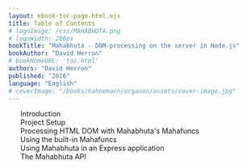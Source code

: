 ```yaml
---
layout: ebook-toc-page.html.ejs
title: Table of Contents
# logoImage: /css/MAHABHUTA.png
# logoWidth: 200px
bookTitle: "Mahabhuta - DOM-processing on the server in Node.js"
bookAuthor: "David Herron"
# bookHomeURL: 'toc.html'
authors: "David Herron"
published: "2016"
language: "English"
# coverImage: "/books/hahnemann/organon/assets/cover-image.jpg"
---
```


<nav epub:type="toc" id="toc">
<ol type="1" start="1">
    <li><a href="introduction.html" id="introduction">Introduction</a></li>
    <li><a href="project-setup.html" id="project-setup">Project Setup</a></li>
    <li><a href="processing.html" id="processing">Processing HTML DOM with Mahabhuta's Mahafuncs</a></li>
    <li><a href="built-in.html" id="built-in">Using the built-in Mahafuncs</a></li>
    <li><a href="express.html" id="built-in">Using Mahabhuta in an Express application</a></li>
    <li><a href="api.html" id="api">The Mahabhuta API</a></li>
</ol>
</nav>
